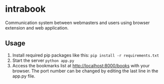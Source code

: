 # intrabook
Communication system between webmasters and users using browser extension and web application.

## Usage
1. Install required pip packages like this:
```pip install -r requirements.txt```
2. Start the server
```python app.py```
3. Access the bookmarks list at <http://localhost:8000/books> with your browser.
The port number can be changed by editing the last line in the app.py file.
